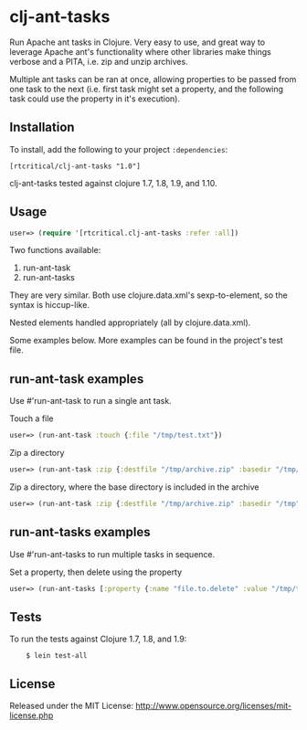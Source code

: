 # clj-ant-tasks

Run Apache ant tasks in Clojure. Very easy to use, and great way to leverage Apache ant's functionality where other libraries make things verbose and a PITA, i.e. zip and unzip archives.

Multiple ant tasks can be ran at once, allowing properties to be passed from one task to the next (i.e. first task might set a property, and the following task could use the property in it's execution).

## Installation

To install, add the following to your project `:dependencies`:

	[rtcritical/clj-ant-tasks "1.0"]

clj-ant-tasks tested against clojure 1.7, 1.8, 1.9, and 1.10.

## Usage

```clojure
user=> (require '[rtcritical.clj-ant-tasks :refer :all])
```

Two functions available:

1) run-ant-task
2) run-ant-tasks

They are very similar. Both use clojure.data.xml's sexp-to-element, so the syntax is hiccup-like.

Nested elements handled appropriately (all by clojure.data.xml).

Some examples below. More examples can be found in the project's test file.


## run-ant-task examples

Use #'run-ant-task to run a single ant task.


Touch a file

```clojure
user=> (run-ant-task :touch {:file "/tmp/test.txt"})
```


Zip a directory

```clojure
user=> (run-ant-task :zip {:destfile "/tmp/archive.zip" :basedir "/tmp/archive"})
```

Zip a directory, where the base directory is included in the archive

```clojure
user=> (run-ant-task :zip {:destfile "/tmp/archive.zip" :basedir "/tmp" :includes "archive/**"})
```




## run-ant-tasks examples

Use #'run-ant-tasks to run multiple tasks in sequence.


Set a property, then delete using the property

```clojure
user=> (run-ant-tasks [:property {:name "file.to.delete" :value "/tmp/test.txt"}] [:delete {:file "${file.to.delete}"}])
```


## Tests

To run the tests against Clojure 1.7, 1.8, and 1.9:

```console
	$ lein test-all
```

## License

Released under the MIT License: http://www.opensource.org/licenses/mit-license.php

